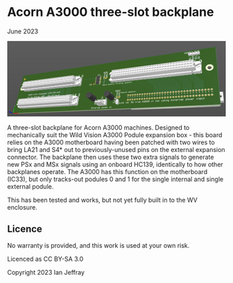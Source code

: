 # Acorn A3000 three-slot backplane

June 2023


![3D View](Generated/A3000_Backplane_3D_View.PNG)

A three-slot backplane for Acorn A3000 machines.
Designed to mechanically suit the Wild Vision A3000 Podule expansion box - this board relies on the A3000 motherboard having been patched with two wires to bring LA21 and S4* out to previously-unused pins on the external expansion connector.  The backplane then uses these two extra signals to generate new PSx and MSx signals using an onboard HC139, identically to how other backplanes operate.  The A3000 has this function on the motherboard (IC33), but only tracks-out podules 0 and 1 for the single internal and single external podule.

This has been tested and works, but not yet fully built in to the WV enclosure.

## Licence

No warranty is provided, and this work is used at your own risk.  

Licenced as CC BY-SA 3.0

Copyright 2023 Ian Jeffray

